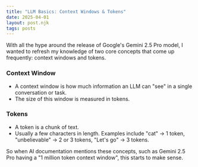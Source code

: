 ```yaml
---
title: "LLM Basics: Context Windows & Tokens"
date: 2025-04-01
layout: post.njk
tags: posts
---
```


With all the hype around the release of Google's Gemini 2.5 Pro model, I wanted to refresh my knowledge of two core concepts that come up frequently: context windows and tokens.

### Context Window

- A context window is how much information an LLM can "see" in a single conversation or task.
- The size of this window is measured in tokens.

### Tokens

- A token is a chunk of text.
- Usually a few characters in length. Examples include "cat" -> 1 token, "unbelievable" -> 2 or 3 tokens, "Let's go" -> 3 tokens.

So when AI documentation mentions these concepts, such as Gemini 2.5 Pro having a "1 million token context window", this starts to make sense.
